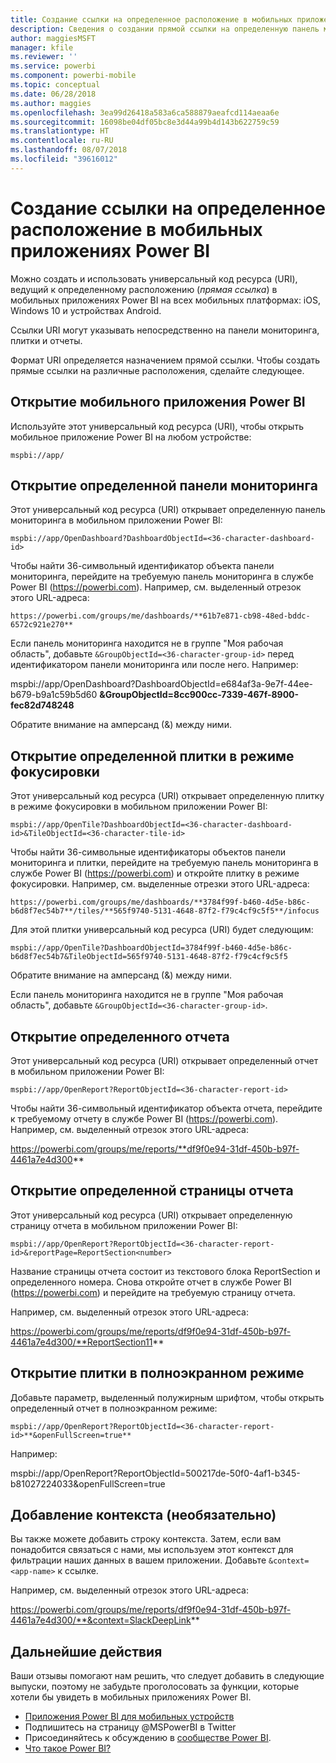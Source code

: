 ```yaml
---
title: Создание ссылки на определенное расположение в мобильных приложениях Power BI
description: Сведения о создании прямой ссылки на определенную панель мониторинга, плитку или отчет в мобильном приложении Power BI с помощью универсального кода ресурса (URI).
author: maggiesMSFT
manager: kfile
ms.reviewer: ''
ms.service: powerbi
ms.component: powerbi-mobile
ms.topic: conceptual
ms.date: 06/28/2018
ms.author: maggies
ms.openlocfilehash: 3ea99d26418a583a6ca588879aeafcd114aeaa6e
ms.sourcegitcommit: 16098be04df05bc8e3d44a99b4d143b622759c59
ms.translationtype: HT
ms.contentlocale: ru-RU
ms.lasthandoff: 08/07/2018
ms.locfileid: "39616012"
---
```

# <a name="create-a-link-to-a-specific-location-in-the-power-bi-mobile-apps"></a>Создание ссылки на определенное расположение в мобильных приложениях Power BI
Можно создать и использовать универсальный код ресурса (URI), ведущий к определенному расположению (*прямая ссылка*) в мобильных приложениях Power BI на всех мобильных платформах: iOS, Windows 10 и устройствах Android.

Ссылки URI могут указывать непосредственно на панели мониторинга, плитки и отчеты.

Формат URI определяется назначением прямой ссылки. Чтобы создать прямые ссылки на различные расположения, сделайте следующее. 

## <a name="open-the-power-bi-mobile-app"></a>Открытие мобильного приложения Power BI
Используйте этот универсальный код ресурса (URI), чтобы открыть мобильное приложение Power BI на любом устройстве:

    mspbi://app/


## <a name="open-to-a-specific-dashboard"></a>Открытие определенной панели мониторинга
Этот универсальный код ресурса (URI) открывает определенную панель мониторинга в мобильном приложении Power BI:

    mspbi://app/OpenDashboard?DashboardObjectId=<36-character-dashboard-id>

Чтобы найти 36-символьный идентификатор объекта панели мониторинга, перейдите на требуемую панель мониторинга в службе Power BI (https://powerbi.com). Например, см. выделенный отрезок этого URL-адреса:

`https://powerbi.com/groups/me/dashboards/**61b7e871-cb98-48ed-bddc-6572c921e270**`

Если панель мониторинга находится не в группе "Моя рабочая область", добавьте `&GroupObjectId=<36-character-group-id>` перед идентификатором панели мониторинга или после него. Например: 

mspbi://app/OpenDashboard?DashboardObjectId=e684af3a-9e7f-44ee-b679-b9a1c59b5d60 **&GroupObjectId=8cc900cc-7339-467f-8900-fec82d748248**

Обратите внимание на амперсанд (&) между ними.

## <a name="open-to-a-specific-tile-in-focus"></a>Открытие определенной плитки в режиме фокусировки
Этот универсальный код ресурса (URI) открывает определенную плитку в режиме фокусировки в мобильном приложении Power BI:

    mspbi://app/OpenTile?DashboardObjectId=<36-character-dashboard-id>&TileObjectId=<36-character-tile-id>

Чтобы найти 36-символьные идентификаторы объектов панели мониторинга и плитки, перейдите на требуемую панель мониторинга в службе Power BI (https://powerbi.com) и откройте плитку в режиме фокусировки. Например, см. выделенные отрезки этого URL-адреса:

`https://powerbi.com/groups/me/dashboards/**3784f99f-b460-4d5e-b86c-b6d8f7ec54b7**/tiles/**565f9740-5131-4648-87f2-f79c4cf9c5f5**/infocus`

Для этой плитки универсальный код ресурса (URI) будет следующим:

    mspbi://app/OpenTile?DashboardObjectId=3784f99f-b460-4d5e-b86c-b6d8f7ec54b7&TileObjectId=565f9740-5131-4648-87f2-f79c4cf9c5f5

Обратите внимание на амперсанд (&) между ними.

Если панель мониторинга находится не в группе "Моя рабочая область", добавьте `&GroupObjectId=<36-character-group-id>`.

## <a name="open-to-a-specific-report"></a>Открытие определенного отчета
Этот универсальный код ресурса (URI) открывает определенный отчет в мобильном приложении Power BI:

    mspbi://app/OpenReport?ReportObjectId=<36-character-report-id>

Чтобы найти 36-символьный идентификатор объекта отчета, перейдите к требуемому отчету в службе Power BI (https://powerbi.com). Например, см. выделенный отрезок этого URL-адреса:

https://powerbi.com/groups/me/reports/**df9f0e94-31df-450b-b97f-4461a7e4d300**

## <a name="open-to-a-specific-report-page"></a>Открытие определенной страницы отчета
Этот универсальный код ресурса (URI) открывает определенную страницу отчета в мобильном приложении Power BI:

    mspbi://app/OpenReport?ReportObjectId=<36-character-report-id>&reportPage=ReportSection<number>

Название страницы отчета состоит из текстового блока ReportSection и определенного номера. Снова откройте отчет в службе Power BI (https://powerbi.com) и перейдите на требуемую страницу отчета. 

Например, см. выделенный отрезок этого URL-адреса:

https://powerbi.com/groups/me/reports/df9f0e94-31df-450b-b97f-4461a7e4d300/**ReportSection11**

## <a name="open-in-full-screen-mode"></a>Открытие плитки в полноэкранном режиме
Добавьте параметр, выделенный полужирным шрифтом, чтобы открыть определенный отчет в полноэкранном режиме:

    mspbi://app/OpenReport?ReportObjectId=<36-character-report-id>**&openFullScreen=true**

Например: 

mspbi://app/OpenReport?ReportObjectId=500217de-50f0-4af1-b345-b81027224033&openFullScreen=true

## <a name="add-context-optional"></a>Добавление контекста (необязательно)
Вы также можете добавить строку контекста. Затем, если вам понадобится связаться с нами, мы используем этот контекст для фильтрации наших данных в вашем приложении. Добавьте `&context=<app-name>` к ссылке.

Например, см. выделенный отрезок этого URL-адреса: 

https://powerbi.com/groups/me/reports/df9f0e94-31df-450b-b97f-4461a7e4d300/**&context=SlackDeepLink**

## <a name="next-steps"></a>Дальнейшие действия
Ваши отзывы помогают нам решить, что следует добавить в следующие выпуски, поэтому не забудьте проголосовать за функции, которые хотели бы увидеть в мобильных приложениях Power BI. 

* [Приложения Power BI для мобильных устройств](mobile-apps-for-mobile-devices.md)
* Подпишитесь на страницу @MSPowerBI в Twitter
* Присоединяйтесь к обсуждению в [сообществе Power BI](http://community.powerbi.com/).
* [Что такое Power BI?](power-bi-overview.md)


